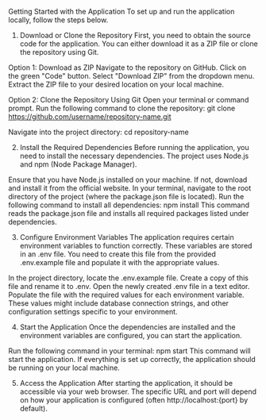 Getting Started with the Application
To set up and run the application locally, follow the steps below.

1. Download or Clone the Repository
First, you need to obtain the source code for the application. You can either download it as a ZIP file or clone the repository using Git.

Option 1: Download as ZIP
Navigate to the repository on GitHub.
Click on the green "Code" button.
Select "Download ZIP" from the dropdown menu.
Extract the ZIP file to your desired location on your local machine.

Option 2: Clone the Repository Using Git
Open your terminal or command prompt.
Run the following command to clone the repository:
git clone https://github.com/username/repository-name.git

Navigate into the project directory:
cd repository-name

2. Install the Required Dependencies
Before running the application, you need to install the necessary dependencies. The project uses Node.js and npm (Node Package Manager).

Ensure that you have Node.js installed on your machine. If not, download and install it from the official website.
In your terminal, navigate to the root directory of the project (where the package.json file is located).
Run the following command to install all dependencies:
npm install
This command reads the package.json file and installs all required packages listed under dependencies.

3. Configure Environment Variables
The application requires certain environment variables to function correctly. These variables are stored in an .env file. You need to create this file from the provided .env.example file and populate it with the appropriate values.

In the project directory, locate the .env.example file.
Create a copy of this file and rename it to .env.
Open the newly created .env file in a text editor.
Populate the file with the required values for each environment variable. These values might include  database connection strings, and other configuration settings specific to your environment.

4. Start the Application
Once the dependencies are installed and the environment variables are configured, you can start the application.

Run the following command in your terminal:
npm start
This command will start the application. If everything is set up correctly, the application should be running on your local machine.


5. Access the Application
After starting the application, it should be accessible via your web browser. The specific URL and port will depend on how your application is configured (often http://localhost:{port} by default).
